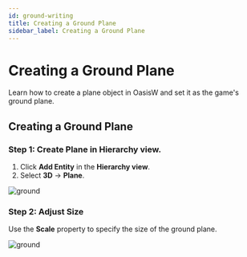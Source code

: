 ```yaml
---
id: ground-writing
title: Creating a Ground Plane
sidebar_label: Creating a Ground Plane
---
```


# Creating a Ground Plane

Learn how to create a plane object in OasisW and set it as the game's ground plane.

## Creating a Ground Plane

### Step 1: Create Plane in Hierarchy view.

1. Click **Add Entity** in the **Hierarchy view**.
2. Select **3D** → **Plane**.

![ground](/img/tutorial/2_1.png)

### Step 2: Adjust Size

Use the **Scale** property to specify the size of the ground plane.

![ground](/img/tutorial/2_2.png)


